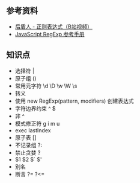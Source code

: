 ## 参考资料
 - [后盾人 - 正则表达式（B站视频）](https://www.bilibili.com/video/BV12J41147fC)
 - [JavaScript RegExp 参考手册](https://www.w3school.com.cn/jsref/jsref_obj_regexp.asp)

## 知识点
 - 选择符 |
 - 原子组 ()
 - 常用元字符 \d \D \w \W \s
 - 转义
 - 使用 new RegExp(pattern, modifiers) 创建表达式
 - 字符边界约束 ^ $
 - 非 ^
 - 模式修正符 g i m u
 - exec lastIndex
 - 原子表 []
 - 不记录组 ?:
 - 禁止贪婪 ?
 - $1 $2 $` $' 
 - 别名
 - 断言 ?= ?<=